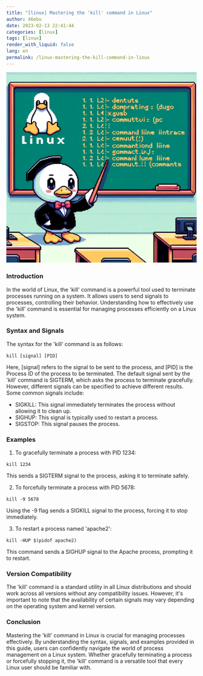 ```yaml
---
title: "[linux] Mastering the 'kill' command in Linux"
author: 46ebu
date: 2023-02-13 22:41:44 
categories: [linux]
tags: [linux]
render_with_liquid: false
lang: en
permalink: /linux-mastering-the-kill-command-in-linux
---
```


![Intro](/assets/img/post/linux.png)
### Introduction
In the world of Linux, the 'kill' command is a powerful tool used to terminate processes running on a system. It allows users to send signals to processes, controlling their behavior. Understanding how to effectively use the 'kill' command is essential for managing processes efficiently on a Linux system.

### Syntax and Signals
The syntax for the 'kill' command is as follows:
```
kill [signal] [PID]
```
Here, [signal] refers to the signal to be sent to the process, and [PID] is the Process ID of the process to be terminated. The default signal sent by the 'kill' command is SIGTERM, which asks the process to terminate gracefully. However, different signals can be specified to achieve different results. Some common signals include:
- SIGKILL: This signal immediately terminates the process without allowing it to clean up.
- SIGHUP: This signal is typically used to restart a process.
- SIGSTOP: This signal pauses the process.

### Examples
1. To gracefully terminate a process with PID 1234:
```
kill 1234
```
This sends a SIGTERM signal to the process, asking it to terminate safely.

2. To forcefully terminate a process with PID 5678:
```
kill -9 5678
```
Using the -9 flag sends a SIGKILL signal to the process, forcing it to stop immediately.

3. To restart a process named 'apache2':
```
kill -HUP $(pidof apache2)
```
This command sends a SIGHUP signal to the Apache process, prompting it to restart.

### Version Compatibility
The 'kill' command is a standard utility in all Linux distributions and should work across all versions without any compatibility issues. However, it's important to note that the availability of certain signals may vary depending on the operating system and kernel version.

### Conclusion
Mastering the 'kill' command in Linux is crucial for managing processes effectively. By understanding the syntax, signals, and examples provided in this guide, users can confidently navigate the world of process management on a Linux system. Whether gracefully terminating a process or forcefully stopping it, the 'kill' command is a versatile tool that every Linux user should be familiar with.